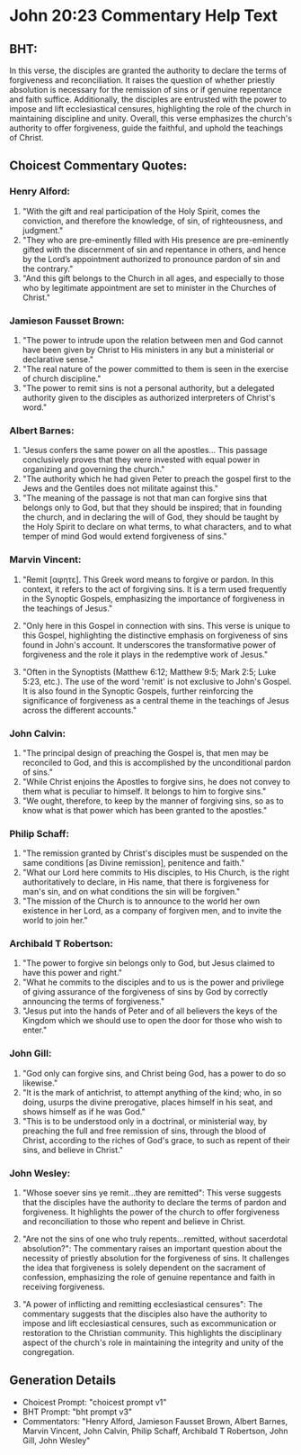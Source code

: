 # John 20:23 Commentary Help Text

## BHT:
In this verse, the disciples are granted the authority to declare the terms of forgiveness and reconciliation. It raises the question of whether priestly absolution is necessary for the remission of sins or if genuine repentance and faith suffice. Additionally, the disciples are entrusted with the power to impose and lift ecclesiastical censures, highlighting the role of the church in maintaining discipline and unity. Overall, this verse emphasizes the church's authority to offer forgiveness, guide the faithful, and uphold the teachings of Christ.

## Choicest Commentary Quotes:
### Henry Alford:
1. "With the gift and real participation of the Holy Spirit, comes the conviction, and therefore the knowledge, of sin, of righteousness, and judgment."
2. "They who are pre-eminently filled with His presence are pre-eminently gifted with the discernment of sin and repentance in others, and hence by the Lord’s appointment authorized to pronounce pardon of sin and the contrary."
3. "And this gift belongs to the Church in all ages, and especially to those who by legitimate appointment are set to minister in the Churches of Christ."

### Jamieson Fausset Brown:
1. "The power to intrude upon the relation between men and God cannot have been given by Christ to His ministers in any but a ministerial or declarative sense."
2. "The real nature of the power committed to them is seen in the exercise of church discipline."
3. "The power to remit sins is not a personal authority, but a delegated authority given to the disciples as authorized interpreters of Christ's word."

### Albert Barnes:
1. "Jesus confers the same power on all the apostles... This passage conclusively proves that they were invested with equal power in organizing and governing the church."
2. "The authority which he had given Peter to preach the gospel first to the Jews and the Gentiles does not militate against this."
3. "The meaning of the passage is not that man can forgive sins that belongs only to God, but that they should be inspired; that in founding the church, and in declaring the will of God, they should be taught by the Holy Spirit to declare on what terms, to what characters, and to what temper of mind God would extend forgiveness of sins."

### Marvin Vincent:
1. "Remit [αφητε]. This Greek word means to forgive or pardon. In this context, it refers to the act of forgiving sins. It is a term used frequently in the Synoptic Gospels, emphasizing the importance of forgiveness in the teachings of Jesus." 

2. "Only here in this Gospel in connection with sins. This verse is unique to this Gospel, highlighting the distinctive emphasis on forgiveness of sins found in John's account. It underscores the transformative power of forgiveness and the role it plays in the redemptive work of Jesus." 

3. "Often in the Synoptists (Matthew 6:12; Matthew 9:5; Mark 2:5; Luke 5:23, etc.). The use of the word 'remit' is not exclusive to John's Gospel. It is also found in the Synoptic Gospels, further reinforcing the significance of forgiveness as a central theme in the teachings of Jesus across the different accounts."

### John Calvin:
1. "The principal design of preaching the Gospel is, that men may be reconciled to God, and this is accomplished by the unconditional pardon of sins."
2. "While Christ enjoins the Apostles to forgive sins, he does not convey to them what is peculiar to himself. It belongs to him to forgive sins."
3. "We ought, therefore, to keep by the manner of forgiving sins, so as to know what is that power which has been granted to the apostles."

### Philip Schaff:
1. "The remission granted by Christ's disciples must be suspended on the same conditions [as Divine remission], penitence and faith."
2. "What our Lord here commits to His disciples, to His Church, is the right authoritatively to declare, in His name, that there is forgiveness for man's sin, and on what conditions the sin will be forgiven."
3. "The mission of the Church is to announce to the world her own existence in her Lord, as a company of forgiven men, and to invite the world to join her."

### Archibald T Robertson:
1. "The power to forgive sin belongs only to God, but Jesus claimed to have this power and right."
2. "What he commits to the disciples and to us is the power and privilege of giving assurance of the forgiveness of sins by God by correctly announcing the terms of forgiveness."
3. "Jesus put into the hands of Peter and of all believers the keys of the Kingdom which we should use to open the door for those who wish to enter."

### John Gill:
1. "God only can forgive sins, and Christ being God, has a power to do so likewise."
2. "It is the mark of antichrist, to attempt anything of the kind; who, in so doing, usurps the divine prerogative, places himself in his seat, and shows himself as if he was God."
3. "This is to be understood only in a doctrinal, or ministerial way, by preaching the full and free remission of sins, through the blood of Christ, according to the riches of God's grace, to such as repent of their sins, and believe in Christ."

### John Wesley:
1. "Whose soever sins ye remit...they are remitted": This verse suggests that the disciples have the authority to declare the terms of pardon and forgiveness. It highlights the power of the church to offer forgiveness and reconciliation to those who repent and believe in Christ.

2. "Are not the sins of one who truly repents...remitted, without sacerdotal absolution?": The commentary raises an important question about the necessity of priestly absolution for the forgiveness of sins. It challenges the idea that forgiveness is solely dependent on the sacrament of confession, emphasizing the role of genuine repentance and faith in receiving forgiveness.

3. "A power of inflicting and remitting ecclesiastical censures": The commentary suggests that the disciples also have the authority to impose and lift ecclesiastical censures, such as excommunication or restoration to the Christian community. This highlights the disciplinary aspect of the church's role in maintaining the integrity and unity of the congregation.


## Generation Details
- Choicest Prompt: "choicest prompt v1"
- BHT Prompt: "bht prompt v3"
- Commentators: "Henry Alford, Jamieson Fausset Brown, Albert Barnes, Marvin Vincent, John Calvin, Philip Schaff, Archibald T Robertson, John Gill, John Wesley"
